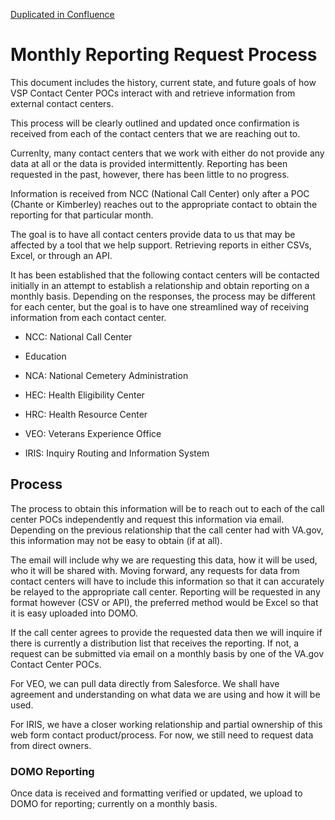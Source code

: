 [Duplicated in Confluence](https://vfs.atlassian.net/wiki/spaces/Contact/pages/1857519829/Monthly+Reporting+Request+Process)

# Monthly Reporting Request Process

This document includes the history, current state, and future goals of how VSP Contact Center POCs interact with and retrieve information from external contact centers.  

This process will be clearly outlined and updated once confirmation is received from each of the contact centers that we are reaching out to.

Currenlty, many contact centers that we work with either do not provide any data at all or the data is provided intermittently.  Reporting has been requested in the past, however, there has been little to no progress.

Information is received from NCC (National Call Center) only after a POC (Chante or Kimberley) reaches out to the appropriate contact to obtain the reporting for that particular month.

The goal is to have all contact centers provide data to us that may be affected by a tool that we help support.  Retrieving reports in either CSVs, Excel, or through an API.

It has been established that the following contact centers will be contacted initially in an attempt to establish a relationship and obtain reporting on a monthly basis.  Depending on the responses, the process may be different for each center, but the goal is to have one streamlined way of receiving information from each contact center.

- NCC: National Call Center

- Education

- NCA: National Cemetery Administration

- HEC: Health Eligibility Center

- HRC: Health Resource Center

- VEO: Veterans Experience Office

- IRIS: Inquiry Routing and Information System

## Process
The process to obtain this information will be to reach out to each of the call center POCs independently and request this information via email.  Depending on the previous relationship that the call center had with VA.gov, this information may not be easy to obtain (if at all). 

The email will include why we are requesting this data, how it will be used, who it will be shared with.  Moving forward, any requests for data from contact centers will have to include this information so that it can accurately be relayed to the appropriate call center.  Reporting will be requested in any format however (CSV or API), the preferred method would be Excel so that it is easy uploaded into DOMO.

If the call center agrees to provide the requested data then we will inquire if there is currently a distribution list that receives the reporting.  If not, a request can be submitted via email on a monthly basis by one of the VA.gov Contact Center POCs.  

For VEO, we can pull data directly from Salesforce. We shall have agreement and understanding on what data we are using and how it will be used.

For IRIS, we have a closer working relationship and partial ownership of this web form contact product/process. For now, we still need to request data from direct owners. 

### DOMO Reporting
Once data is received and formatting verified or updated, we upload to DOMO for reporting; currently on a monthly basis.
